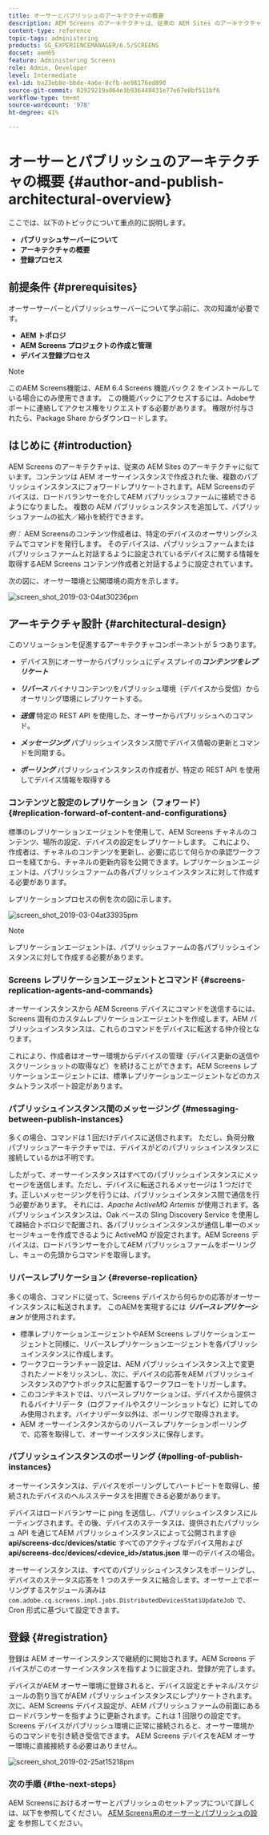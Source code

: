 ```yaml
---
title: オーサーとパブリッシュのアーキテクチャの概要
description: AEM Screens のアーキテクチャは、従来の AEM Sites のアーキテクチャに似ています。コンテンツはAEM オーサーインスタンスで作成され、次に複数のパブリッシュインスタンスに転送レプリケートされます。
content-type: reference
topic-tags: administering
products: SG_EXPERIENCEMANAGER/6.5/SCREENS
docset: aem65
feature: Administering Screens
role: Admin, Developer
level: Intermediate
exl-id: ba23eb8e-bbde-4a6e-8cfb-ae98176ed890
source-git-commit: 02929219a064e3b936440431e77e67e0bf511bf6
workflow-type: tm+mt
source-wordcount: '978'
ht-degree: 41%

---
```


# オーサーとパブリッシュのアーキテクチャの概要 {#author-and-publish-architectural-overview}

ここでは、以下のトピックについて重点的に説明します。

* **パブリッシュサーバーについて**
* **アーキテクチャの概要**
* **登録プロセス**

## 前提条件 {#prerequisites}

オーサーサーバーとパブリッシュサーバーについて学ぶ前に、次の知識が必要です。

* **AEM トポロジ**
* **AEM Screens プロジェクトの作成と管理**
* **デバイス登録プロセス**

>[!NOTE]
>
>このAEM Screens機能は、AEM 6.4 Screens 機能パック 2 をインストールしている場合にのみ使用できます。 この機能パックにアクセスするには、Adobeサポートに連絡してアクセス権をリクエストする必要があります。 権限が付与されたら、Package Share からダウンロードします。

## はじめに {#introduction}

AEM Screens のアーキテクチャは、従来の AEM Sites のアーキテクチャに似ています。コンテンツは AEM オーサーインスタンスで作成された後、複数のパブリッシュインスタンスにフォワードレプリケートされます。AEM Screensのデバイスは、ロードバランサーを介してAEM パブリッシュファームに接続できるようになりました。 複数の AEM パブリッシュンスタンスを追加して、パブリッシュファームの拡大／縮小を続行できます。

*例：* AEM Screensのコンテンツ作成者は、特定のデバイスのオーサリングシステムでコマンドを発行します。 そのデバイスは、パブリッシュファームまたはパブリッシュファームと対話するように設定されているデバイスに関する情報を取得するAEM Screens コンテンツ作成者と対話するように設定されています。

次の図に、オーサー環境と公開環境の両方を示します。

![screen_shot_2019-03-04at30236pm](assets/screen_shot_2019-03-04at30236pm.png)

## アーキテクチャ設計 {#architectural-design}

このソリューションを促進するアーキテクチャコンポーネントが 5 つあります。

* デバイス別にオーサーからパブリッシュにディスプレイの&#x200B;***コンテンツをレプリケート***

* ***リバース*** バイナリコンテンツをパブリッシュ環境（デバイスから受信）からオーサリング環境にレプリケートする。
* ***送信*** 特定の REST API を使用した、オーサーからパブリッシュへのコマンド。
* ***メッセージング*** パブリッシュインスタンス間でデバイス情報の更新とコマンドを同期する。
* ***ポーリング*** パブリッシュインスタンスの作成者が、特定の REST API を使用してデバイス情報を取得する

### コンテンツと設定のレプリケーション（フォワード）  {#replication-forward-of-content-and-configurations}

標準のレプリケーションエージェントを使用して、AEM Screens チャネルのコンテンツ、場所の設定、デバイスの設定をレプリケートします。 これにより、作成者は、チャネルのコンテンツを更新し、必要に応じて何らかの承認ワークフローを経てから、チャネルの更新内容を公開できます。レプリケーションエージェントは、パブリッシュファームの各パブリッシュインスタンスに対して作成する必要があります。

レプリケーションプロセスの例を次の図に示します。

![screen_shot_2019-03-04at33935pm](assets/screen_shot_2019-03-04at33935pm.png)

>[!NOTE]
>
>レプリケーションエージェントは、パブリッシュファームの各パブリッシュインスタンスに対して作成する必要があります。

### Screens レプリケーションエージェントとコマンド  {#screens-replication-agents-and-commands}

オーサーインスタンスから AEM Screens デバイスにコマンドを送信するには、Screens 固有のカスタムレプリケーションエージェントを作成します。AEM パブリッシュインスタンスは、これらのコマンドをデバイスに転送する仲介役となります。

これにより、作成者はオーサー環境からデバイスの管理（デバイス更新の送信やスクリーンショットの取得など）を続けることができます。AEM Screens レプリケーションエージェントには、標準レプリケーションエージェントなどのカスタムトランスポート設定があります。

### パブリッシュインスタンス間のメッセージング  {#messaging-between-publish-instances}

多くの場合、コマンドは 1 回だけデバイスに送信されます。 ただし、負荷分散パブリッシュアーキテクチャでは、デバイスがどのパブリッシュインスタンスに接続しているかは不明です。

したがって、オーサーインスタンスはすべてのパブリッシュインスタンスにメッセージを送信します。ただし、デバイスに転送されるメッセージは 1 つだけです。正しいメッセージングを行うには、パブリッシュインスタンス間で通信を行う必要があります。 それには、*Apache ActiveMQ Artemis* が使用されます。各パブリッシュインスタンスは、Oak ベースの Sling Discovery Service を使用して疎結合トポロジで配置され、各パブリッシュインスタンスが通信し単一のメッセージキューを作成できるように ActiveMQ が設定されます。AEM Screens デバイスは、ロードバランサーを介してAEM パブリッシュファームをポーリングし、キューの先頭からコマンドを取得します。

### リバースレプリケーション {#reverse-replication}

多くの場合、コマンドに従って、Screens デバイスから何らかの応答がオーサーインスタンスに転送されます。 このAEMを実現するには ***リバースレプリケーション*** が使用されます。

* 標準レプリケーションエージェントやAEM Screens レプリケーションエージェントと同様に、リバースレプリケーションエージェントを各パブリッシュインスタンスに作成します。
* ワークフローランチャー設定は、AEM パブリッシュインスタンス上で変更されたノードをリッスンし、次に、デバイスの応答をAEM パブリッシュインスタンスのアウトボックスに配置するワークフローをトリガーします。
* このコンテキストでは、リバースレプリケーションは、デバイスから提供されるバイナリデータ（ログファイルやスクリーンショットなど）に対してのみ使用されます。バイナリデータ以外は、ポーリングで取得されます。
* AEM オーサーインスタンスからのリバースレプリケーションポーリングで、応答を取得して、オーサーインスタンスに保存します。

### パブリッシュインスタンスのポーリング  {#polling-of-publish-instances}

オーサーインスタンスは、デバイスをポーリングしてハートビートを取得し、接続されたデバイスのヘルスステータスを把握できる必要があります。

デバイスはロードバランサーに ping を送信し、パブリッシュインスタンスにルーティングされます。その後、デバイスのステータスは、提供されたパブリッシュ API を通じてAEM パブリッシュインスタンスによって公開されます@ **api/screens-dcc/devices/static** すべてのアクティブなデバイス用および **api/screens-dcc/devices/&lt;device_id>/status.json** 単一のデバイスの場合。

オーサーインスタンスは、すべてのパブリッシュインスタンスをポーリングし、デバイスのステータス応答を 1 つのステータスに結合します。オーサー上でポーリングするスケジュール済みは `com.adobe.cq.screens.impl.jobs.DistributedDevicesStatiUpdateJob` で、Cron 形式に基づいて設定できます。

## 登録 {#registration}

登録は AEM オーサーインスタンスで継続的に開始されます。AEM Screens デバイスがこのオーサーインスタンスを指すように設定され、登録が完了します。

デバイスがAEM オーサー環境に登録されると、デバイス設定とチャネル/スケジュールの割り当てがAEM パブリッシュインスタンスにレプリケートされます。 次に、AEM Screens デバイス設定が、AEM パブリッシュファームの前面にあるロードバランサーを指すように更新されます。これは 1 回限りの設定です。 Screens デバイスがパブリッシュ環境に正常に接続されると、オーサー環境からのコマンドを引き続き受信できます。 AEM Screens デバイスをAEM オーサー環境に直接接続する必要はありません。

![screen_shot_2019-02-25at15218pm](assets/screen_shot_2019-02-25at15218pm.png)

### 次の手順 {#the-next-steps}

AEM Screensにおけるオーサーとパブリッシュのセットアップについて詳しくは、以下を参照してください。 [AEM Screens用のオーサーとパブリッシュの設定](author-and-publish.md) を参照してください。
